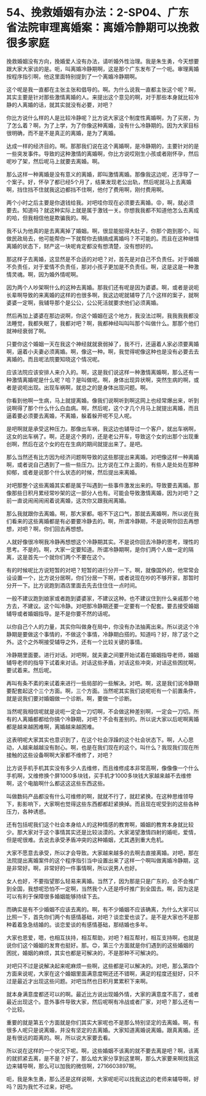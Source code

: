 # 54、挽救婚姻有办法：2-SP04、广东省法院审理离婚案：离婚冷静期可以挽救很多家庭

挽救婚姻没有方向，挽婚爱人没有办法，请听婚外性治理。我是朱生勇，今天想要跟大家大家谈的是。呃，叫离婚冷静期啊，这是那个广东发布了一个呃。审理离婚按程序指引啊，他这里面特别提到了一个离婚冷静期啊。

这个呢是我一直都在主张主张和倡导的。啊。为什么说我一直都主张这个呢？啊，其实主要是针对那些激情离婚的人。来提出这个意见的啊，对于那些本身就比较冷静的人离婚的话，就其实就没有必要，对吧？

你比方说什么样的人是比较冷静呢？比方说大家这个制度性离婚啊，为了买房，为了怎么着？啊，为了上学，为了你像这种离婚，没有什么冷静期的。因为大家目标很明确，而不是不是真正的离婚，是为了离婚。

达成一样的经济目的。啊。那那我们说在这个离婚啊，是冷静期的，主要针对的是一些突发事件。导致的这种激情的离婚啊，你比方说哎刚生小孩或者刚怀孕，然后呢吵了架，然后呢马上就要去离婚。啊。

那么这样一种离婚是没有意义的离婚，即叫激情离婚。那像我这边呢，还浮导了一个案子。好，怀孕了都已经5个月了，结果发现老公出轨，然后呢就马上去离婚啊，挡住挡不住就我这边都挡不住啊，他付了费用啊，刚付费用啊。

两个小时之后主要是你退钱给我。对吧哇你现在必须要去离婚。😡，啊，就必须要去。知道吗？就这种实际上就是属于激钱一关。你想我我都不知道他怎么去离成的哈，但我相信他是欺骗我的。啊。

我不认为他真的是去离离掉了婚姻。啊，很显能挺得大肚子，你那个跑到那个。叫做民政局去，他可能帮你一下就帮你去搞搞成离婚吗？不可能的。而且在这种继情离婚的状态下，财产这一块呢肯定都没有想清楚，没有想好的。

那这样子去离婚，这显然是不合适的对吧？对，首先是对自己不负责任。对于婚姻不负责任，对于爱情不负责任，那对小孩子更加是不负责任。啊，这是这是一种激情灵魂。啊，因为婚外情呢啊。

因为两个人吵架啊什么的这种去离婚。那我们还有呢是因为婆婆。啊，或者是说呃长辈啊导致的来离婚的这样的也很多啊，我这边呢就辅导了几个这样的案子，就啊婆婆一定啊，我辅导那个是公公，公公死活就要求他们必须离婚。

然后再加上婆婆在那边说啊，你这个婚姻在这个地方，我没法过啊，我我我我都没法睡觉，我都失眠了，我都对吧？啊，我都神经叫叫叫那个叫做什么。那那个他们就神经衰弱了啊。

只要你这个婚姻一天在我这个神经就就衰弱掉了，我不行，还逼着人家必须要离婚啊，逼着小夫妻必须离婚。啊，像这一种。啊，我觉得呢像这种也是没有必要去去离婚的。而且呢法院要知晓这个情况呢。

应该法院应该安排人来介入的。啊，这是我们说这样一种激情离婚啊，那么还有一种激情离婚呢是什么呢？哈？是叫做呢。啊，身体出现异状啊，突然生病的啊，或者是说呃出现。出现车祸啊，就总之的是身体出现问题。啊。

你看到他啊一生病，马上就提离婚。像我们说啊听到啊这网上也经常爆出来，听到说啊得了那个什么什么白血病。啊，然后呢，这个才几个月马上就提出离婚，而且逼着要必须要去离婚，不离婚，躲着躲开呢不见人呢。

是吧啊就是承受这种压力。那像出车祸，我这边也辅导过一个客户，就出车祸啊，这女的出车祸了。啊，还是这个男的，还是老公开车，导致这个女的出那个出现重创啊，然后在这个女的在在生病的期间就提出来了。是吧。

那么当然还有比方因为经济问题啊导致的这些那提出来离婚。对吧像这样一种离婚啊，或者说自己遇到了一些一些压力。比方说在工作上面的，有些人是处处在那种抑郁，或者是说那个什么状态的时候，然后提出来离婚。

对吧那整个这些离婚其实都是属于叫遇到一些事件激发出来的。导致要去离婚。那像那些日积月累经常吵架的这一部分人也有。可能会导致激情离婚，因为对吧？之前一直说闹闹闹闹着说离婚，这次你又跟我闹离婚。

那么我就跟你去离婚。啊，那大家都。咽不下这口气，那就去离婚啊，所以说在我们看来的这些离婚都是有必要要冷静去的。啊，所谓冷静期，不是说啊你回去再想想，对吧？啊，你们回去再想想。

人就好像很冷啊我冷静再想想这个冷静期其实。不是说你回去冷静的思考，理性的思考。不是的。啊，大家一定要知道。所谓冷静期啊，是你们两个人做一定的隔离，这是首先一个就你们两个不要在这个。

有的时候呢比方说短暂的对吧？短暂的进行分开一下。啊，就像国外的，他常常会设设置一个，比方说分居啊，你们分居一下啊，或者说现在吵的不够开家，那暂时分开一下。比方说跑到酒店里面去先去住住住一点时间。

一般不建议跑到娘家或者跑到婆婆家，不建议这种。也不建议住到什么亲戚那个地方去，不建议。这个叫冷静。对吧那冷静期还要一定要有一个配套。要去接受婚姻辅导或者婚姻指导。是不是你要不然的话呢。

以你自己个人的力量，其实你叫做身在局中，你没有办法抽离出来。所以说这个冷静期是要做这个事情的，不做这个事情，冷静期白搭的。知道吗？好，除了这个之外。这个之外啊接受辅导之外，还有一个比较关键的事情。

冷静期里面要。进行对话。对吧啊，就夫妻之间要开始试着在婚姻指导老师，婚姻辅导老师的指导下试着来对话。对话这些矛盾，对话这些冲突，对话这些困扰啊，要试着来。然后呢。

再叫有条不紊的来试着来进行一些局部的一些解决。对吧。啊，这是我们说冷静期要配套起这个三个方面。啊，三个方面。当然呢其实我们说呢呃有一个前置条件，就是说我们要对婚姻做一个诊断。啊，要做一个诊断。

当然呢我相信呢就是说呃一定会一刀切啊，不会做这种差别啊，一定会一刀切。所有的人离婚都都给你搞个冷静期，对吧？不会有差别的。所以说大家以后呢啊离婚都是越来越困难啊，离婚越来越困难。

这表明呢大家其实也意识到了，在这个社会浮躁的这个社会状态下。啊，人心思动，人越来越越没有耐心。啊，也是在我们现在的这个。叫什么？我现我们现在所接触的这些设备啊啊大家都不维修了，对吧？

比方说手机手机其实没有多少人去维修，而且维修成本非常高啊，像像像一个什么手机啊，又维修换个屏1000多块钱，买手机才1000多块钱大家越来越不去维修啊，这个电脑啊什么都这这这些东西这些。

叫做数码产品都没有什么可维修的啊，就就不行了，就赶紧换。在这种思维领导下，影影响下，大家啊也觉得这些东西都都赶紧换掉。而且现在呢受到的这些各种压力，各种诱惑。

还有包括呢我们这个社会本身给人的这种情感的教育啊，婚姻的教育本身就比较少。那大家对于这个事情其实还是比较淡漠的。大家渴望激情四射的婚呃，爱情，但是呢很难。去说去承受矛盾冲突的这种婚姻，尤其遇到重大危机。

大家不愿意去承受，所以才会导致。大家越来越多的去啊去直接离婚。对吧，那在法院提出离婚案件的这个程序指引当中设置出来了这样一个啊叫做离婚冷静期，这是非常好。啊，非常好的一件事情啊，所以说男人也好。

女人也好，不要指望那么轻易来离婚。当然了，因为那是只是广东的，会不会推广到全国，我想呢恐怕不一定啊，当然我个人还是呼吁推广到全国去。啊，因为这是可以有利于保障很多婚姻能够持续下去。

而确实是有不少婚姻不应该去离的。啊，有不少婚姻不应该确离，为什么大家可以比照一下，首先你们两个有感情基础，对吧？谈恋爱也谈了。是不是大家也不是那种着着急急结婚的。谈恋爱谈的有感情基础，那结婚也多年。

大家也恩爱，嗯，也相互扶持，相互帮助，对吧？相互帮衬，相互支持啊，也就是说你们这个婚姻的发育也挺好。那。😊，第三个方面就是你们遇到的这些婚姻的困扰，婚姻的麻烦，其实也都是可解决的，不是那种不可解决的。

对吧只不过是说解决起来呢麻烦一些啊，这些都是可以解决的。对吧，那么第四个方面来说呢，大家在这个婚姻里面满意度啊还还不错啊，满足的程度还挺好，只不过是最近才出现这些问题。对吧当然也日积月累累积下来啊。

就本身满意度都还可以的啊。最近比方说出现婚外情，大家的满意度不高了，或者最近出现这个。意外事件导致大家，然后呢啊有冷战或者厂家，对吧？那么还有一个比较。

重要的就是第五个方面就是你们其实大家呢也不是那么特别坚定的去离婚。啊，有很多人呢只是说离婚，并没有坚定的去离婚。大家知道离婚说离婚。跟真离婚。还是有很远的距离的。啊，所以说大家要去看。

所以说在这样的一个状况下呢。啊，这些婚姻不该离的就不要去离是吧？啊，该离的就抓紧去离，是不是？好了，那么给大家分享到这里啊，那么大家要来啊找我这边来辅导啊，那么可以加我的微信啊，2716603897啊。

呃，我是朱生勇，那么还是这样说啊，大家呢呃可以找我这边的老师来辅导啊，好吗？因为我忙不过来，好吧。
